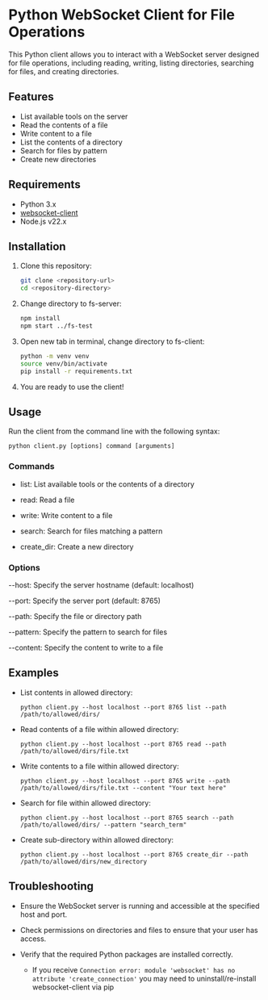 # Python WebSocket Client for File Operations

This Python client allows you to interact with a WebSocket server designed for file operations, including reading, writing, listing directories, searching for files, and creating directories.

## Features

- List available tools on the server
- Read the contents of a file
- Write content to a file
- List the contents of a directory
- Search for files by pattern
- Create new directories

## Requirements

- Python 3.x
- [websocket-client](https://pypi.org/project/websocket-client/)
- Node.js v22.x

## Installation

1. Clone this repository:
   ```bash
   git clone <repository-url>
   cd <repository-directory>
   ```
2. Change directory to fs-server:
   ```bash
   npm install
   npm start ../fs-test
   ```
3. Open new tab in terminal, change directory to fs-client:
   ```bash
   python -m venv venv
   source venv/bin/activate
   pip install -r requirements.txt
   ```

4. You are ready to use the client!

## Usage

Run the client from the command line with the following syntax:

```
python client.py [options] command [arguments]
```

### Commands
- list: List available tools or the contents of a directory

- read: Read a file

- write: Write content to a file

- search: Search for files matching a pattern

- create_dir: Create a new directory

### Options
--host: Specify the server hostname (default: localhost)

--port: Specify the server port (default: 8765)

--path: Specify the file or directory path

--pattern: Specify the pattern to search for files

--content: Specify the content to write to a file


## Examples

- List contents in allowed directory:
  ```
  python client.py --host localhost --port 8765 list --path /path/to/allowed/dirs/
  ```
- Read contents of a file within allowed directory:
  ```
  python client.py --host localhost --port 8765 read --path /path/to/allowed/dirs/file.txt
  ```
- Write contents to a file within allowed directory:
  ```
  python client.py --host localhost --port 8765 write --path /path/to/allowed/dirs/file.txt --content "Your text here"
  ```
- Search for file within allowed directory:
  ```
  python client.py --host localhost --port 8765 search --path /path/to/allowed/dirs/ --pattern "search_term"
  ```
- Create sub-directory within allowed directory:
  ```
  python client.py --host localhost --port 8765 create_dir --path /path/to/allowed/dirs/new_directory
  ```

## Troubleshooting
- Ensure the WebSocket server is running and accessible at the specified host and port.

- Check permissions on directories and files to ensure that your user has access.

- Verify that the required Python packages are installed correctly.

  - If you receive `Connection error: module 'websocket' has no attribute 'create_connection'` you may need to uninstall/re-install websocket-client via pip